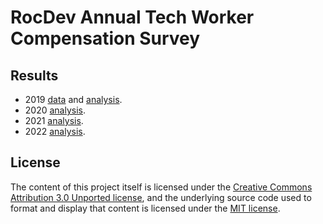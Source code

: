 # RocDev Annual Tech Worker Compensation Survey

## Results

- 2019 [data](results/2019/2019.csv) and [analysis](results/2019/analysis.ipynb).
- 2020 [analysis](results/2020/analysis.ipynb).
- 2021 [analysis](results/2021/analysis.ipynb).
- 2022 [analysis](results/2022/analysis.ipynb).

## License

The content of this project itself is licensed under the [Creative Commons Attribution 3.0 Unported license](https://creativecommons.org/licenses/by/3.0/), and the underlying source code used to format and display that content is licensed under the [MIT license](LICENSE.md).

